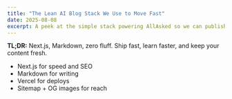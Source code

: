 ```yaml
---
title: "The Lean AI Blog Stack We Use to Move Fast"
date: 2025-08-08
excerpt: A peek at the simple stack powering AllAsked so we can publish daily without headaches.
---
```


**TL;DR:** Next.js, Markdown, zero fluff. Ship fast, learn faster, and keep your content fresh.

- Next.js for speed and SEO
- Markdown for writing
- Vercel for deploys
- Sitemap + OG images for reach
